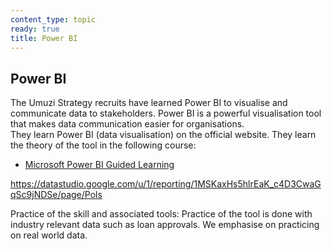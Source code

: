 ```yaml
---
content_type: topic
ready: true
title: Power BI
---
```


## Power BI

The Umuzi Strategy recruits have learned Power BI to visualise and communicate data to stakeholders. Power BI is a powerful visualisation tool that makes data communication easier for organisations.  
They learn Power BI (data visualisation) on the official website. They learn the theory of the tool in the following course:
* [Microsoft Power BI Guided Learning](https://docs.microsoft.com/en-us/power-bi/guided-learning/)

https://datastudio.google.com/u/1/reporting/1MSKaxHs5hlrEaK_c4D3CwaGqSc9jNDSe/page/Pols

Practice of the skill and associated tools:
Practice of the tool  is done with industry relevant data such as loan approvals. We emphasise on practicing on real world data.
